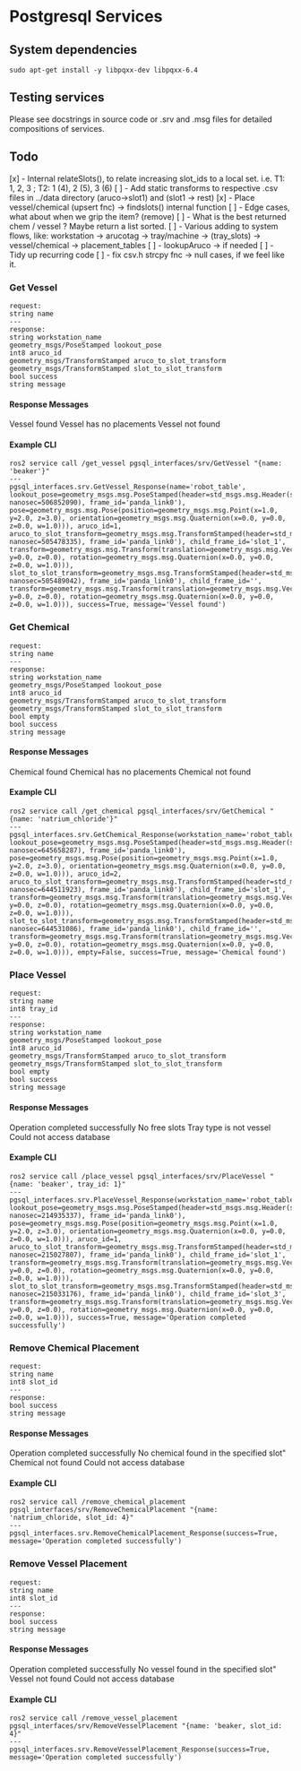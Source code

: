 # Postgresql Services

## System dependencies
```
sudo apt-get install -y libpqxx-dev libpqxx-6.4
```

## Testing services
Please see docstrings in source code or .srv and .msg files for detailed compositions of services. 

## Todo
[x] - Internal relateSlots(), to relate increasing slot_ids to a local set. i.e. T1: 1, 2, 3 ; T2: 1 (4), 2 (5), 3 (6)
[ ] - Add static transforms to respective .csv files in ../data directory (aruco->slot1) and (slot1 -> rest)
[x] - Place vessel/chemical (upsert fnc) -> findslots() internal function
[ ] - Edge cases, what about when we grip the item? (remove)
[ ] - What is the best returned chem / vessel ? Maybe return a list sorted. 
[ ] - Various adding to system flows, like: workstation -> arucotag -> tray/machine -> (tray_slots) -> vessel/chemical -> placement_tables
[ ] - lookupAruco -> if needed
[ ] - Tidy up recurring code
[ ] - fix csv.h strcpy fnc -> null cases, if we feel like it. 


### Get Vessel
```
request: 
string name
---
response:
string workstation_name
geometry_msgs/PoseStamped lookout_pose               
int8 aruco_id                                                       
geometry_msgs/TransformStamped aruco_to_slot_transform              
geometry_msgs/TransformStamped slot_to_slot_transform         
bool success
string message
```

#### Response Messages
Vessel found
Vessel has no placements
Vessel not found

#### Example CLI
```
ros2 service call /get_vessel pgsql_interfaces/srv/GetVessel "{name: 'beaker'}"
---
pgsql_interfaces.srv.GetVessel_Response(name='robot_table', lookout_pose=geometry_msgs.msg.PoseStamped(header=std_msgs.msg.Header(stamp=builtin_interfaces.msg.Time(sec=1711448538, nanosec=506852090), frame_id='panda_link0'), pose=geometry_msgs.msg.Pose(position=geometry_msgs.msg.Point(x=1.0, y=2.0, z=3.0), orientation=geometry_msgs.msg.Quaternion(x=0.0, y=0.0, z=0.0, w=1.0))), aruco_id=1, aruco_to_slot_transform=geometry_msgs.msg.TransformStamped(header=std_msgs.msg.Header(stamp=builtin_interfaces.msg.Time(sec=1711448538, nanosec=505478335), frame_id='panda_link0'), child_frame_id='slot_1', transform=geometry_msgs.msg.Transform(translation=geometry_msgs.msg.Vector3(x=0.7000000000000001, y=0.0, z=0.0), rotation=geometry_msgs.msg.Quaternion(x=0.0, y=0.0, z=0.0, w=1.0))), slot_to_slot_transform=geometry_msgs.msg.TransformStamped(header=std_msgs.msg.Header(stamp=builtin_interfaces.msg.Time(sec=1711448538, nanosec=505489042), frame_id='panda_link0'), child_frame_id='', transform=geometry_msgs.msg.Transform(translation=geometry_msgs.msg.Vector3(x=0.0, y=0.0, z=0.0), rotation=geometry_msgs.msg.Quaternion(x=0.0, y=0.0, z=0.0, w=1.0))), success=True, message='Vessel found')
```

### Get Chemical
```
request: 
string name
---
response:
string workstation_name
geometry_msgs/PoseStamped lookout_pose               
int8 aruco_id                                                       
geometry_msgs/TransformStamped aruco_to_slot_transform              
geometry_msgs/TransformStamped slot_to_slot_transform   
bool empty      
bool success
string message
```

#### Response Messages
Chemical found
Chemical has no placements
Chemical not found

#### Example CLI
```
ros2 service call /get_chemical pgsql_interfaces/srv/GetChemical "{name: 'natrium_chloride'}"
---
pgsql_interfaces.srv.GetChemical_Response(workstation_name='robot_table', lookout_pose=geometry_msgs.msg.PoseStamped(header=std_msgs.msg.Header(stamp=builtin_interfaces.msg.Time(sec=1711451806, nanosec=645658287), frame_id='panda_link0'), pose=geometry_msgs.msg.Pose(position=geometry_msgs.msg.Point(x=1.0, y=2.0, z=3.0), orientation=geometry_msgs.msg.Quaternion(x=0.0, y=0.0, z=0.0, w=1.0))), aruco_id=2, aruco_to_slot_transform=geometry_msgs.msg.TransformStamped(header=std_msgs.msg.Header(stamp=builtin_interfaces.msg.Time(sec=1711451806, nanosec=644511923), frame_id='panda_link0'), child_frame_id='slot_1', transform=geometry_msgs.msg.Transform(translation=geometry_msgs.msg.Vector3(x=0.5, y=0.0, z=0.0), rotation=geometry_msgs.msg.Quaternion(x=0.0, y=0.0, z=0.0, w=1.0))), slot_to_slot_transform=geometry_msgs.msg.TransformStamped(header=std_msgs.msg.Header(stamp=builtin_interfaces.msg.Time(sec=1711451806, nanosec=644531086), frame_id='panda_link0'), child_frame_id='', transform=geometry_msgs.msg.Transform(translation=geometry_msgs.msg.Vector3(x=0.0, y=0.0, z=0.0), rotation=geometry_msgs.msg.Quaternion(x=0.0, y=0.0, z=0.0, w=1.0))), empty=False, success=True, message='Chemical found')

```

### Place Vessel
```
request:
string name
int8 tray_id
---
response:
string workstation_name
geometry_msgs/PoseStamped lookout_pose               
int8 aruco_id                                                       
geometry_msgs/TransformStamped aruco_to_slot_transform              
geometry_msgs/TransformStamped slot_to_slot_transform   
bool empty      
bool success
string message
```

#### Response Messages
Operation completed successfully
No free slots
Tray type is not vessel
Could not access database


#### Example CLI

```
ros2 service call /place_vessel pgsql_interfaces/srv/PlaceVessel "{name: 'beaker', tray_id: 1}"
---
pgsql_interfaces.srv.PlaceVessel_Response(workstation_name='robot_table', lookout_pose=geometry_msgs.msg.PoseStamped(header=std_msgs.msg.Header(stamp=builtin_interfaces.msg.Time(sec=1711456628, nanosec=214935337), frame_id='panda_link0'), pose=geometry_msgs.msg.Pose(position=geometry_msgs.msg.Point(x=1.0, y=2.0, z=3.0), orientation=geometry_msgs.msg.Quaternion(x=0.0, y=0.0, z=0.0, w=1.0))), aruco_id=1, aruco_to_slot_transform=geometry_msgs.msg.TransformStamped(header=std_msgs.msg.Header(stamp=builtin_interfaces.msg.Time(sec=1711456628, nanosec=215027807), frame_id='panda_link0'), child_frame_id='slot_1', transform=geometry_msgs.msg.Transform(translation=geometry_msgs.msg.Vector3(x=0.7000000000000001, y=0.0, z=0.0), rotation=geometry_msgs.msg.Quaternion(x=0.0, y=0.0, z=0.0, w=1.0))), slot_to_slot_transform=geometry_msgs.msg.TransformStamped(header=std_msgs.msg.Header(stamp=builtin_interfaces.msg.Time(sec=1711456628, nanosec=215033176), frame_id='panda_link0'), child_frame_id='slot_3', transform=geometry_msgs.msg.Transform(translation=geometry_msgs.msg.Vector3(x=3.0, y=0.0, z=0.0), rotation=geometry_msgs.msg.Quaternion(x=0.0, y=0.0, z=0.0, w=1.0))), success=True, message='Operation completed successfully')
```


### Remove Chemical Placement

```
request:
string name
int8 slot_id
---
response:
bool success
string message
```

#### Response Messages
Operation completed successfully
No chemical found in the specified slot"
Chemical not found 
Could not access database


#### Example CLI

```
ros2 service call /remove_chemical_placement pgsql_interfaces/srv/RemoveChemicalPlacement "{name: 'natrium_chloride, slot_id: 4}"
---
pgsql_interfaces.srv.RemoveChemicalPlacement_Response(success=True, message='Operation completed successfully')
```

### Remove Vessel Placement

```
request:
string name
int8 slot_id
---
response:
bool success
string message
```

#### Response Messages
Operation completed successfully
No vessel found in the specified slot"
Vessel not found 
Could not access database


#### Example CLI

```
ros2 service call /remove_vessel_placement pgsql_interfaces/srv/RemoveVesselPlacement "{name: 'beaker, slot_id: 4}"
---
pgsql_interfaces.srv.RemoveVesselPlacement_Response(success=True, message='Operation completed successfully')
```

